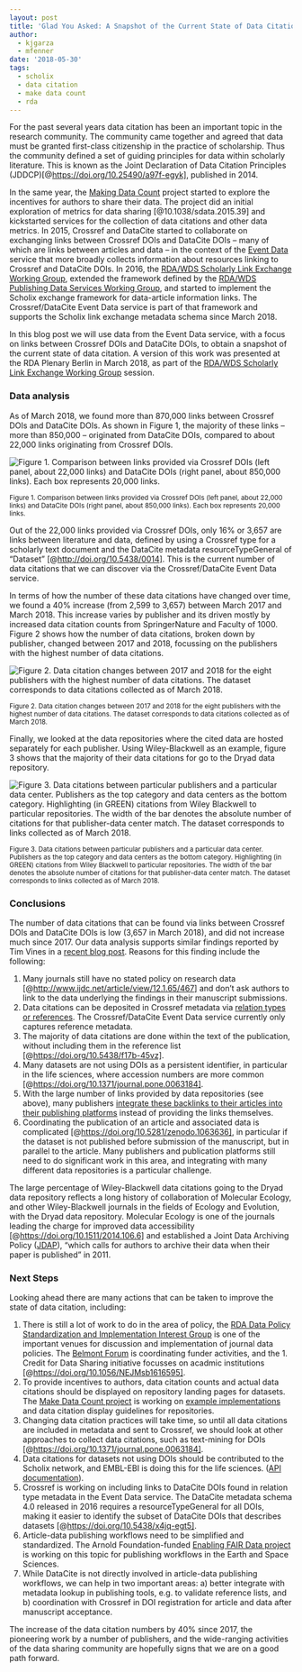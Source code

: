 ```yaml
---
layout: post
title: 'Glad You Asked: A Snapshot of the Current State of Data Citation'
author:
  - kjgarza
  - mfenner
date: '2018-05-30'
tags:
  - scholix
  - data citation
  - make data count
  - rda
---
```

For the past several years data citation has been an important topic in the research community. 
The community came together and agreed that data must be granted first-class citizenship in the practice of scholarship. Thus the community defined a set of guiding principles for data within scholarly literature. This is known as the Joint Declaration of Data Citation Principles (JDDCP)[@https://doi.org/10.25490/a97f-egyk], published in 2014.

In the same year, the [Making Data Count](https://mdc.lagotto.io/) project started to explore the incentives for authors to share their data. The project did an initial exploration of metrics for data sharing [@10.1038/sdata.2015.39] and kickstarted services for the collection of data citations and other data metrics. In 2015, Crossref and DataCite started to collaborate on exchanging links between Crossref DOIs and DataCite DOIs – many of which are links between articles and data – in the context of the [Event Data](https://www.crossref.org/services/event-data/) service that more broadly collects information about resources linking to Crossref and DataCite DOIs. In 2016, the [RDA/WDS Scholarly Link Exchange Working Group](http://www.scholix.org/), extended the framework defined by the [RDA/WDS Publishing Data Services Working Group](https://rd-alliance.org/groups/rdawds-publishing-data-services-wg.html), and started to implement the Scholix exchange framework for data-article information links. The Crossref/DataCite Event Data service is part of that framework and supports the Scholix link exchange metadata schema since March 2018.

In this blog post we will use data from the Event Data service, with a focus on links between Crossref DOIs and DataCite DOIs, to obtain a snapshot of the current state of data citation. A version of this work was presented at the RDA Plenary Berlin in March 2018, as part of the  [RDA/WDS Scholarly Link Exchange Working Group](http://www.scholix.org/) session. 
### Data analysis
As of March 2018, we found more than 870,000 links between Crossref DOIs and DataCite DOIs. As shown in Figure 1, the majority of these links – more than 850,000 – originated from DataCite DOIs, compared to about 22,000 links originating from Crossref DOIs.




![Figure 1. Comparison between links provided via Crossref DOIs (left panel, about 22,000 links) and DataCite DOIs (right panel, about 850,000 links). Each box represents 20,000 links.](/images/uploads/total_links.png)

<small>Figure 1. Comparison between links provided via Crossref DOIs (left panel, about 22,000 links) and DataCite DOIs (right panel, about 850,000 links). Each box represents 20,000 links.</small>


Out of the 22,000 links provided via Crossref DOIs, only 16% or 3,657 are links between literature and data, defined by using a Crossref type for a scholarly text document and the DataCite metadata resourceTypeGeneral of “Dataset” [@http://doi.org/10.5438/0014]. This is the current number of data citations that we can discover via the Crossref/DataCite Event Data service. 

In terms of how the number of these data citations have changed over time, we found a 40% increase (from 2,599 to 3,657) between March 2017 and March 2018. This increase varies by publisher and its driven mostly by increased data citation counts from SpringerNature and Faculty of 1000. Figure 2 shows how the number of data citations, broken down by publisher, changed between 2017 and 2018, focussing on the publishers with the highest number of data citations. 



![Figure 2. Data citation changes between 2017 and 2018 for the eight publishers with the highest number of data citations. The dataset corresponds to data citations collected as of March 2018.](/images/uploads/slope_publishers.png)

<small>Figure 2. Data citation changes between 2017 and 2018 for the eight publishers with the highest number of data citations. The dataset corresponds to data citations collected as of March 2018.</small>



Finally, we looked at the data repositories where the cited data are hosted separately for each publisher. Using Wiley-Blackwell as an example, figure 3 shows that the majority of their data citations for go to the Dryad data repository.


![Figure 3. Data citations between particular publishers and a particular data center. Publishers as the top category and data centers as the bottom category. Highlighting (in GREEN) citations from Wiley Blackwell to particular repositories. The width of the bar denotes the absolute number of citations for that publisher-data center match. The dataset corresponds to links collected as of March 2018.](/images/uploads/wiley.png)

<small>Figure 3. Data citations between particular publishers and a particular data center. Publishers as the top category and data centers as the bottom category. Highlighting (in GREEN) citations from Wiley Blackwell to particular repositories. The width of the bar denotes the absolute number of citations for that publisher-data center match. The dataset corresponds to links collected as of March 2018.</small>


### Conclusions
The number of data citations that can be found via links between Crossref DOIs and DataCite DOIs is low (3,657 in March 2018), and did not increase much since 2017. Our data analysis supports similar findings reported by Tim Vines in a [recent blog post](https://scholarlykitchen.sspnet.org/2018/05/28/whats-up-with-data-citations/). Reasons for this finding include the following:

1. Many journals still have no stated policy on research data [@http://www.ijdc.net/article/view/12.1.65/467] and don’t ask authors to link to the data underlying the findings in their manuscript submissions.
1. Data citations can be deposited in Crossref metadata via [relation types or references](https://www.crossref.org/blog/how-do-you-deposit-data-citations/). The Crossref/DataCite Event Data service currently only captures reference metadata.
1. The majority of data citations are done within the text of the publication, without including them in the reference list [@https://doi.org/10.5438/f17b-45vz].
1. Many datasets are not using DOIs as a persistent identifier, in particular in the life sciences, where accession numbers are more common [@https://doi.org/10.1371/journal.pone.0063184].
1. With the large number of links provided by data repositories (see above), many publishers [integrate these backlinks to their articles into their publishing platforms](https://www.elsevier.com/about/press-releases/science-and-technology/elsevier-and-pangaea-link-contents-for-easier-access-to-full-earth-system-research) instead of providing the links themselves.
1. Coordinating the publication of an article and associated data is complicated [@https://doi.org/10.5281/zenodo.1063636], in particular if the dataset is not published before submission of the manuscript, but in parallel to the article. Many publishers and publication platforms still need to do significant work in this area, and integrating with many different data repositories is a particular challenge.

The large percentage of Wiley-Blackwell data citations going to the Dryad data repository reflects a long history of collaboration of Molecular Ecology, and other Wiley-Blackwell journals in the fields of Ecology and Evolution, with the Dryad data repository. Molecular Ecology is one of the journals leading the charge for improved data accessibility [@https://doi.org/10.1511/2014.106.6] and established a Joint Data Archiving Policy ([JDAP](https://datadryad.org//pages/jdap)), “which calls for authors to archive their data when their paper is published” in 2011. 
### Next Steps
Looking ahead there are many actions that can be taken to improve the state of data citation, including:


1. There is still a lot of work to do in the area of policy, the [RDA Data Policy Standardization and Implementation Interest Group](https://www.rd-alliance.org/groups/data-policy-standardisation-and-implementation) is one of the important venues for discussion and implementation of journal data policies. The [Belmont Forum](http://www.bfe-inf.org/) is coordinating funder activities, and the 1. Credit for Data Sharing initiative focusses on acadmic institutions [@https://doi.org/10.1056/NEJMsb1616595].
1. To provide incentives to authors, data citation counts and actual data citations should be displayed on repository landing pages for datasets. The [Make Data Count project](http://makedatacount.org/) is working on [example implementations](https://dash.ucop.edu/stash/dataset/doi:10.7280/D1988W) and data citation display guidelines for repositories. 
1. Changing data citation practices will take time, so until all data citations are included in metadata and sent to Crossref, we should look at other approaches to collect data citations, such as text-mining for DOIs [@https://doi.org/10.1371/journal.pone.0063184].
1. Data citations for datasets not using DOIs should be contributed to the Scholix network, and EMBL-EBI is doing this for the life sciences. ([API documentation](http://europepmc.org/RestfulWebService#dataLinks)).
1. Crossref is working on including links to DataCite DOIs found in relation type metadata in the Event Data service. The DataCite metadata schema 4.0 released in 2016 requires a resourceTypeGeneral for all DOIs, making it easier to identify the subset of DataCite DOIs that describes datasets [@https://doi.org/10.5438/x4jq-egt5].
1. Article-data publishing workflows need to be simplified and standardized. The Arnold Foundation-funded [Enabling FAIR Data project](https://osf.io/jy4d9/) is working on this topic for publishing workflows in the Earth and Space Sciences.
1. While DataCite is not directly involved in article-data publishing workflows, we can help in two important areas: a) better integrate with metadata lookup in publishing tools, e.g. to validate reference lists, and b) coordination with Crossref in DOI registration for article and data after manuscript acceptance. 

The increase of the data citation numbers by 40% since 2017, the pioneering work by a number of publishers, and the wide-ranging activities of the data sharing community are hopefully signs that we are on a good path forward.

